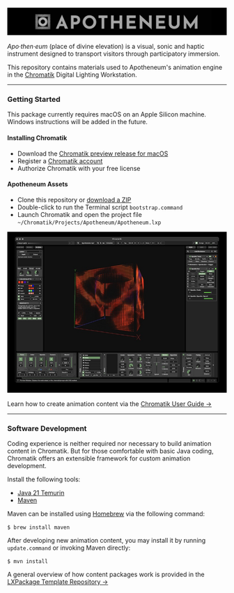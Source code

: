![Logo](media/Apotheneum-banner.jpg)

_Apo·then·eum_ (place of divine elevation) is a visual, sonic and haptic instrument designed to transport visitors through participatory immersion.

This repository contains materials used to Apotheneum's animation engine in the [Chromatik](https://chromatik.co/) Digital Lighting Workstation.

---

### Getting Started

This package currently requires macOS on an Apple Silicon machine. Windows instructions will be added in the future.

#### Installing Chromatik

* Download the [Chromatik preview release for macOS](https://github.com/heronarts/Chromatik/releases/download/1.0.1-SNAPSHOT-2024-03-28/Chromatik-1.0.1-SNAPSHOT-MacOS-Apple-Silicon.zip)
* Register a [Chromatik account](https://chromatik.co/login)
* Authorize Chromatik with your free license

#### Apotheneum Assets

* Clone this repository or [download a ZIP](https://github.com/Apotheneum/Apotheneum/archive/refs/heads/main.zip)
* Double-click to run the Terminal script `bootstrap.command`
* Launch Chromatik and open the project file `~/Chromatik/Projects/Apotheneum/Apotheneum.lxp`

![Logo](media/Apotheneum-screenshot.jpg)

Learn how to create animation content via the [Chromatik User Guide &rarr;](https://chromatik.co/guide/)

---

### Software Development

Coding experience is neither required nor necessary to build animation content in Chromatik. But for those comfortable with basic Java coding, Chromatik offers an extensible framework for custom animation development.

Install the following tools:

* [Java 21 Temurin](https://adoptium.net/)
* [Maven](https://maven.apache.org/)

Maven can be installed using [Homebrew](https://brew.sh/) via the following command:

```
$ brew install maven
````

After developing new animation content, you may install it by running `update.command` or invoking Maven directly:

```
$ mvn install
````

A general overview of how content packages work is provided in the [LXPackage Template Repository &rarr;](https://github.com/heronarts/LXPackage)
